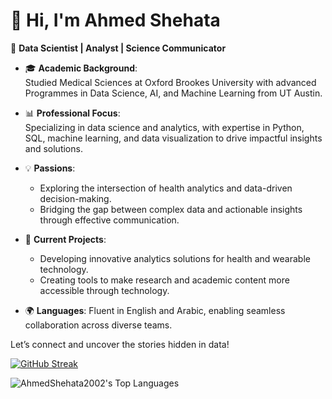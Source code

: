 # 👋 Hi, I'm Ahmed Shehata  

🌟 **Data Scientist | Analyst | Science Communicator**  

- 🎓 **Academic Background**:  
  Studied Medical Sciences at Oxford Brookes University with advanced Programmes in Data Science, AI, and Machine Learning from UT Austin.  

- 📊 **Professional Focus**:  
  Specializing in data science and analytics, with expertise in Python, SQL, machine learning, and data visualization to drive impactful insights and solutions.  

- 💡 **Passions**:  
  - Exploring the intersection of health analytics and data-driven decision-making.  
  - Bridging the gap between complex data and actionable insights through effective communication.  

- 🚀 **Current Projects**:  
  - Developing innovative analytics solutions for health and wearable technology.  
  - Creating tools to make research and academic content more accessible through technology.  

- 🌍 **Languages**: Fluent in English and Arabic, enabling seamless collaboration across diverse teams.  

Let’s connect and uncover the stories hidden in data!  

[![GitHub Streak](https://github-readme-streak-stats.herokuapp.com?user=AhmedShehata2002)](https://git.io/streak-stats)

![AhmedShehata2002's Top Languages](https://github-readme-stats.vercel.app/api/top-langs/?username=AhmedShehata2002&theme=vue-dark&show_icons=true&hide_border=true&layout=compact)
